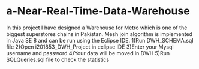 # a-Near-Real-Time-Data-Warehouse
In this project I have designed a Warehouse for Metro which is one of the biggest superstores chains in Pakistan. Mesh join algorithm is implemented in Java SE 8 and can be run using the Eclipse IDE.
1)Run DWH_SCHEMA.sql file
2)Open i201853_DWH_Project in eclipse IDE
3)Enter your Mysql username and password
4)Your data will be moved in DWH 
5)Run SQLQueries.sql file to check the statistics
